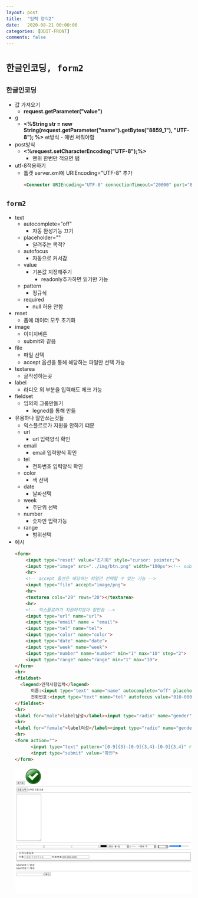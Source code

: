 ```yaml
---
layout: post
title:  "입력 양식2"
date:   2020-08-21 00:00:00
categories: [DDIT-FRONT]
comments: false
---
```


# `한글인코딩, form2`

## `한글인코딩`
- 값 가져오기 
    - __request.getParameter("value")__
- g
    - __<%String str = new String(request.getParameter("name").getBytes("8859_1"), "UTF-8"); %>__
et방식        - 매번 써줘야함
- post방식
    - __<%request.setCharacterEncoding("UTF-8");%>__
        - 맨위 한번만 적으면 됌
- utf-8적용하기
    - 톰캣 server.xml에 URIEncoding="UTF-8" 추가        
        ```html
        <Connector URIEncoding="UTF-8" connectionTimeout="20000" port="80" protocol="HTTP/1.1" redirectPort="8443"/>
        ```
 
## `form2`
- text
    - autocomplete="off"
        - 자동 완성기능 끄기
    - placeholder=""
        - 알려주는 목적?
    - autofocus
        - 자동으로 커서감        
    - value
        - 기본값 지정해주기
            - readonly추가하면 읽기만 가능
    - pattern
        - 정규식
    - required
        - null 허용 안함
- reset
    - 폼에 데이터 모두 초기화
- image 
    - 이미지버튼
    - submit와 같음
- file
    - 파일 선택
    - accept 옵션을 통해 해당하는 파일만 선택 가능
- textarea
    - 글작성하는곳
- label
    - 라디오 외 부분을 입력해도 체크 가능   
- fieldset
    - 임의의 그룹만들기
        - legned를 통해 만듦     
- 유용하나 잘안쓰는것들
    - 익스플르로가 지원을 안하기 떄문
    - url
        - url 입력양식 확인
    - email
        - email 입력양식 확인
    - tel
        - 전화번호 입력양식 확인
    - color
        - 색 선택
    - date
        - 날짜선택
    - week
        - 주단위 선택
    - number
        - 숫자만 입력가능
    - range           
        - 범위선택
- 예시
    ```html
    <form>
        <input type="reset" value="초기화" style="cursor: pointer;">
        <input type="image" src="../img/btn.png" width="100px"><!-- submit의 기능을 가진 이미지버튼 -->
        <hr>
        <!-- accept 옵션은 해당하는 파일만 선택할 수 있는 기능 -->
        <input type="file" accept="image/png">
        <hr>
        <textarea cols="20" rows="20"></textarea>
        <hr>
        <!-- 익스플로러가 지원하지않아 잘안씀 -->
        <input type="url" name="url">
        <input type="email" name = "email">
        <input type="tel" name="tel">
        <input type="color" name="color">
        <input type="date" name="date">
        <input type="week" name="week">
        <input type="number" name="number" min="1" max="10" step="2">
        <input type="range" name="range" min="1" max="10">
    </form>
    <hr>
    <fieldset>
      <legend>인적사항입력</legend>
          이름:<input type="text" name="name" autocomplete="off" placeholder="이름을 작성해주세요.">
          전화번호:<input type="text" name="tel" autofocus value="010-0000-0000" readonly>
    </fieldset>
    <hr>
    <label for="male">label남성</label><input type="radio" name="gender" value="male" id="male">남성
    <br>
    <label for="female">label여성</label><input type="radio" name="gender" value="female" id="female">여성
    <hr>
    <form action="">
          <input type="text" pattern="[0-9]{3}-[0-9]{3,4}-[0-9]{3,4}" required>
          <input type="submit" value="확인">
    </form>
    ```
    ![결과](/img/0821/1.PNG)                      